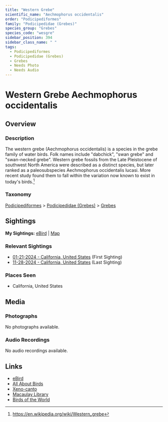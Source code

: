 ```yaml
---
title: "Western Grebe"
scientific_name: "Aechmophorus occidentalis"
order: "Podicipediformes"
family: "Podicipedidae (Grebes)"
species_group: "Grebes"
species_code: "wesgre"
sidebar_position: 394
sidebar_class_name: " "
tags: 
  - Podicipediformes
  - Podicipedidae (Grebes)
  - Grebes
  - Needs Photo
  - Needs Audio
---
```


# Western Grebe <span className='sci_name'>Aechmophorus occidentalis</span>

## Overview

### Description
The western grebe (Aechmophorus occidentalis) is a species in the grebe family of water birds. Folk names include "dabchick", "swan grebe" and "swan-necked grebe".
Western grebe fossils from the Late Pleistocene of southwest North America were described as a distinct species, but later ranked as a paleosubspecies Aechmophorus occidentalis lucasi. More recent study found them to fall within the variation now known to exist in today's birds.[^1]

[^1]: https://en.wikipedia.org/wiki/Western_grebe

### Taxonomy
[Podicipediformes](/tags/podicipediformes) > [Podicipedidae (Grebes)](/tags/podicipedidae-grebes) > [Grebes](/tags/grebes)


## Sightings

**My Sightings:** [eBird](https://ebird.org/lifelist?r=world&time=life&spp=wesgre) | [Map](/map?species_code=wesgre)

### Relevant Sightings

* [01-21-2024 - California, United States](https://ebird.org/checklist/S159471387) (First Sighting)
* [11-28-2024 - California, United States](https://ebird.org/checklist/S203889552) (Last Sighting)

### Places Seen

* California, United States



## Media
### Photographs
No photographs available.

### Audio Recordings
No audio recordings available.

## Links
* [eBird](https://ebird.org/species/wesgre) 
* [All About Birds](https://www.allaboutbirds.org/guide/wesgre) 
* [Xeno-canto](https://www.xeno-canto.org/species/aechmophorus-occidentalis) 
* [Macaulay Library](https://search.macaulaylibrary.org/catalog?taxonCode=wesgre&sort=rating_rank_desc)
* [Birds of the World](https://birdsoftheworld.org/bow/species/wesgre)
